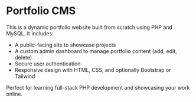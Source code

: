 # Portfolio CMS

This is a dynamic portfolio website built from scratch using PHP and MySQL. It includes:

- A public-facing site to showcase projects
- A custom admin dashboard to manage portfolio content (add, edit, delete)
- Secure user authentication
- Responsive design with HTML, CSS, and optionally Bootstrap or Tailwind

Perfect for learning full-stack PHP development and showcasing your work online.